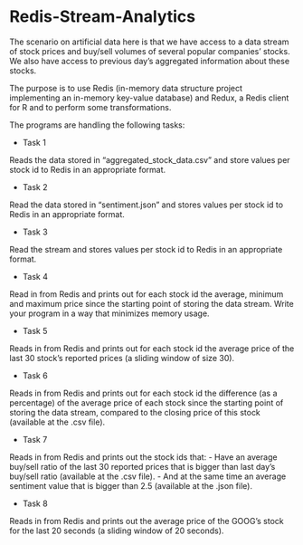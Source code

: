 # Redis-Stream-Analytics

The scenario on artificial data here is that we have access to a data stream of stock prices and buy/sell volumes of several popular companies’ stocks. We also have access to previous day’s aggregated information about these stocks.

The purpose is to use Redis (in-memory data structure project implementing an in-memory key-value database) and Redux, a Redis client for R and to perform some transformations.

The programs are handling the following tasks:

* Task 1 

Reads the data stored in “aggregated_stock_data.csv” and store values per stock id to Redis in an appropriate format. 

* Task 2

Read the data stored in “sentiment.json” and stores values per stock id to Redis in an appropriate format.  

* Task 3

Read the stream and stores values per stock id to Redis in an appropriate format.  

* Task 4

Read in from Redis and prints out for each stock id the average, minimum and maximum price since the starting point of storing the data stream. Write your program in a way that minimizes memory usage.

* Task 5

Reads in from Redis and prints out for each stock id the average price of the last 30 stock’s reported prices (a sliding window of size 30).

* Task 6

Reads in from Redis and prints out for each stock id the difference (as a percentage) of the average price of each stock since the starting point of storing the data stream, compared to the closing price of this stock (available at the .csv file). 

* Task 7

Reads in from Redis and prints out the stock ids that:
	- Have an average buy/sell ratio of the last 30 reported prices that is bigger than last day’s buy/sell ratio (available at the .csv file).
	- And at the same time an average sentiment value that is bigger than 2.5 (available at the .json file).

* Task 8

Reads in from Redis and prints out the average price of the GOOG’s stock for the last 20 seconds (a sliding window of 20 seconds).
